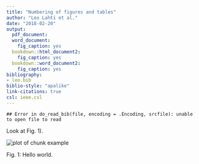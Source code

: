 ```yaml
---
title: "Numbering of figures and tables"
author: "Leo Lahti et al."
date: "2018-02-20"
output:
  pdf_document:
  word_document:
    fig_caption: yes
  bookdown::html_document2:
    fig_caption: yes
  bookdown::word_document2:
    fig_caption: yes    
bibliography: 
- leo.bib
biblio-style: "apalike"
link-citations: true
csl: ieee.csl
---
```




```
## Error in do_read_bib(file, encoding = .Encoding, srcfile): unable to open file to read
```


Look at Fig. 1). 


![plot of chunk example](figure_manuscript/example-1.png)

Fig.  1: Hello world.


